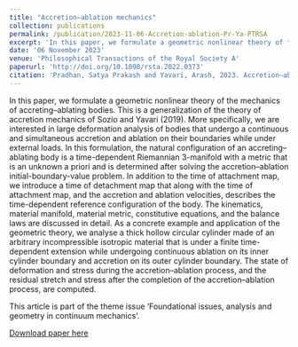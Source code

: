 ```yaml
---
title: "Accretion–ablation mechanics"
collection: publications
permalink: /publication/2023-11-06-Accretion-ablation-Pr-Ya-PTRSA
excerpt: 'In this paper, we formulate a geometric nonlinear theory of the mechanics of accreting–ablating bodies. As a concrete example and application of the geometric theory, we analyse a thick hollow circular cylinder made of an arbitrary incompressible isotropic material that is under a finite time-dependent extension while undergoing continuous ablation on its inner cylinder boundary and accretion on its outer cylinder boundary.'
date: '06 November 2023'
venue: 'Philosophical Transactions of the Royal Society A'
paperurl: 'http://doi.org/10.1098/rsta.2022.0373'
citation: 'Pradhan, Satya Prakash and Yavari, Arash, 2023. Accretion–ablation mechanics. <i>Phil. Trans. R. Soc. A.</i> 381: 20220373. 20220373.'
---
```

In this paper, we formulate a geometric nonlinear theory of the mechanics of accreting–ablating bodies. This is a generalization of the theory of accretion mechanics of Sozio and Yavari (2019). More specifically, we are interested in large deformation analysis of bodies that undergo a continuous and simultaneous accretion and ablation on their boundaries while under external loads. In this formulation, the natural configuration of an accreting–ablating body is a time-dependent Riemannian 3-manifold with a metric that is an unknown a priori and is determined after solving the accretion–ablation initial-boundary-value problem. In addition to the time of attachment map, we introduce a time of detachment map that along with the time of attachment map, and the accretion and ablation velocities, describes the time-dependent reference configuration of the body. The kinematics, material manifold, material metric, constitutive equations, and the balance laws are discussed in detail. As a concrete example and application of the geometric theory, we analyse a thick hollow circular cylinder made of an arbitrary incompressible isotropic material that is under a finite time-dependent extension while undergoing continuous ablation on its inner cylinder boundary and accretion on its outer cylinder boundary. The state of deformation and stress during the accretion–ablation process, and the residual stretch and stress after the completion of the accretion–ablation process, are computed.

This article is part of the theme issue ‘Foundational issues, analysis and geometry in continuum mechanics’.

[Download paper here](https://arxiv.org/pdf/2307.00159.pdf)

